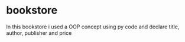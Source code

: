 # bookstore
In this bookstore i used a OOP concept using py code and declare title, author, publisher and price
